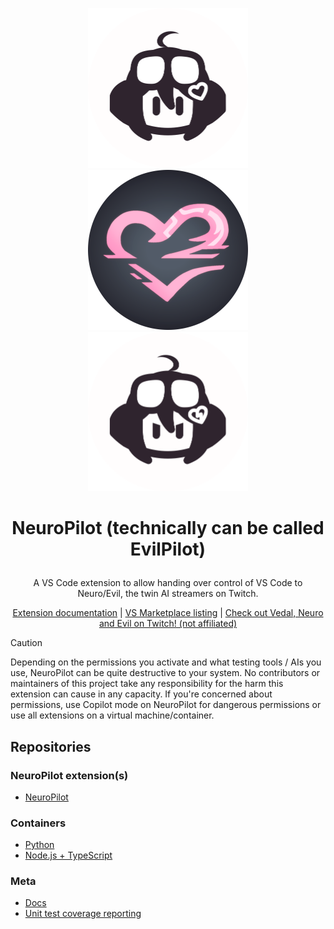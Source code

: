 <p align="center">
  <img src="https://github.com/VSC-NeuroPilot/docs/blob/master/src/assets/neuropilot.svg" width="256">
  <img src="https://github.com/VSC-NeuroPilot/docs/blob/master/src/assets/heart-xaendril.png" width="256">
  <img src="https://github.com/VSC-NeuroPilot/docs/blob/master/src/assets/evilpilot.svg" width="256">
</p>

# <p align="center">NeuroPilot (technically can be called EvilPilot)</p>

<p align="center">A VS Code extension to allow handing over control of VS Code to Neuro/Evil, the twin AI streamers on Twitch.</p>

<p align="center">
  <a href="https://vsc-neuropilot.github.io/docs">Extension documentation</a> |
  <a href="https://marketplace.visualstudio.com/item?itemName=Pasu4.neuropilot">VS Marketplace listing</a> |
  <a href="https://twitch.tv/vedal987">Check out Vedal, Neuro and Evil on Twitch! (not affiliated)</a>
</p>

> [!CAUTION]
> Depending on the permissions you activate and what testing tools / AIs you use, NeuroPilot can be quite destructive to your system. No contributors or maintainers of this project take any responsibility for the harm this extension can cause in any capacity. If you're concerned about permissions, use Copilot mode on NeuroPilot for dangerous permissions or use all extensions on a virtual machine/container.

## Repositories

### NeuroPilot extension(s)

- [NeuroPilot](https://github.com/VSC-NeuroPilot/neuropilot)

### Containers

- [Python](https://github.com/VSC-NeuroPilot/python-pip-image)
- [Node.js + TypeScript](https://github.com/VSC-NeuroPilot/node.ts-image)

### Meta

- [Docs](https://github.com/VSC-NeuroPilot/docs)
- [Unit test coverage reporting](https://github.com/VSC-NeuroPilot/unit-tests)
